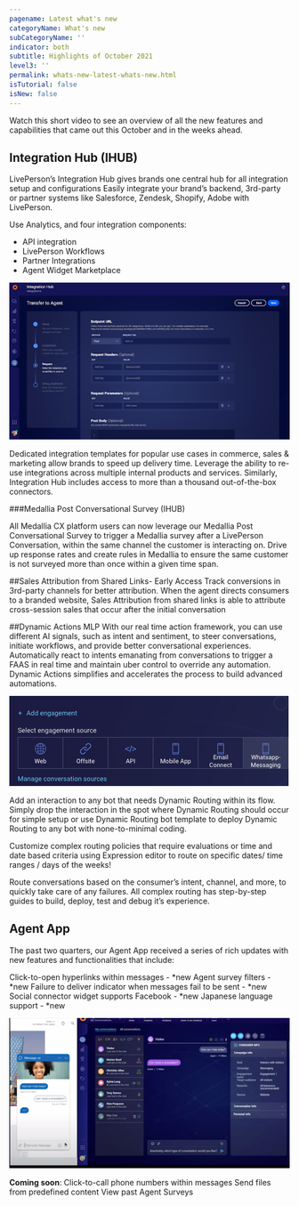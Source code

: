 ```yaml
---
pagename: Latest what's new
categoryName: What's new
subCategoryName: ''
indicator: both
subtitle: Highlights of October 2021
level3: ''
permalink: whats-new-latest-whats-new.html
isTutorial: false
isNew: false
---
```


Watch this short video to see an overview of all the new features and capabilities that came out this October and in the weeks ahead.


## Integration Hub (IHUB)

LivePerson’s Integration Hub gives brands one central hub for all integration setup and configurations Easily integrate your brand’s backend, 3rd-party or partner systems like Salesforce, Zendesk, Shopify, Adobe with LivePerson. 

Use Analytics, and four integration components:
* API integration
* LivePerson Workflows
* Partner Integrations
* Agent Widget Marketplace

![](img/whats-new-oct-1.png)

Dedicated integration templates for popular use cases in commerce, sales & marketing allow brands to speed up delivery time. Leverage the ability to re-use integrations across multiple internal products and services. Similarly, Integration Hub includes access to more than a thousand out-of-the-box connectors.

###Medallia Post Conversational Survey (IHUB)

All Medallia CX platform users can now leverage our Medallia Post Conversational Survey to trigger a Medallia survey after a LivePerson Conversation, within the same channel the customer is interacting on. Drive up response rates and create rules in Medallia to ensure the same customer is not surveyed more than once within a given time span.

##Sales Attribution from Shared Links- Early Access
Track conversions in 3rd-party channels for better attribution. When the agent directs consumers to a branded website, Sales Attribution from shared links is able to attribute cross-session sales that occur after the initial conversation

##Dynamic Actions MLP
With our real time action framework, you can use different AI signals, such as intent and sentiment, to steer conversations, initiate workflows, and provide better conversational experiences. Automatically react to intents emanating from conversations to trigger a FAAS in real time and maintain uber control to override any automation. Dynamic Actions simplifies and accelerates the process to build advanced automations.

![](img/whats-new-oct-2.png)

Add an interaction to any bot that needs Dynamic Routing within its flow. Simply drop the interaction in the spot where Dynamic Routing should occur for simple setup or use Dynamic Routing bot template to deploy Dynamic Routing to any bot with none-to-minimal coding.

Customize complex routing policies that require evaluations or time and date based criteria using Expression editor to route on specific dates/ time ranges / days of the weeks!

Route conversations based on the consumer’s intent, channel, and more, to quickly take care of any failures. All complex routing has step-by-step guides to build, deploy, test and debug it’s experience. 


## Agent App
The past two quarters, our Agent App received a series of rich updates with new features and functionalities that include:

Click-to-open hyperlinks within messages - *new
Agent survey filters - *new
Failure to deliver indicator when messages fail to be sent - *new
Social connector widget supports Facebook - *new
Japanese language support - *new

![](img/whats-new-oct-3.png)

**Coming soon**:
Click-to-call phone numbers within messages
Send files from predefined content
View past Agent Surveys


